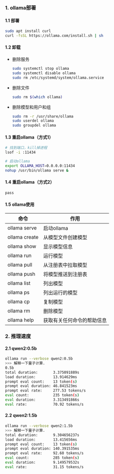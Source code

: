 ### 1. ollama部署

#### 1.1 部署

```bash
sudo apt install curl
curl -fsSL https://ollama.com/install.sh | sh
```
#### 1.2 卸载
- 删除服务
  ```bash
  sudo systemctl stop ollama
  sudo systemctl disable ollama
  sudo rm /etc/systemd/system/ollama.service
  ```

- 删除文件
  ```bash
  sudo rm $(which ollama)
  ```

- 删除模型和用户和组
  ```bash
  sudo rm -r /usr/share/ollama
  sudo userdel ollama
  sudo groupdel ollama
  ```

#### 1.3 重启ollama（方式1）

```bash
# 找到端口，kill掉进程
lsof -i :11434

# 启动ollama
export OLLAMA_HOST=0.0.0.0:11434
nohup /usr/bin/ollama serve &

```

#### 1.4 重启ollama（方式2）
```bash
pass
```

#### 1.5 ollama使用

| 命令 |	作用 |
| - | - |
|ollama serve|启动ollama|
|ollama create|从模型文件创建模型|
|ollama show|显示模型信息|
|ollama run|运行模型|
|ollama pull|从注册表中拉取模型|
|ollama push|将模型推送到注册表|
|ollama list|列出模型|
|ollama ps|列出运行的模型|
|ollama cp|复制模型|
|ollama rm|删除模型|
|ollama help|获取有关任何命令的帮助信息|


### 2. 推理速度

#### 2.1 qwen2:0.5b
```bash
ollama run --verbose qwen2:0.5b
>>> 解释一下量子计算.
0.5b
total duration:       3.375091889s
load duration:        13.914629ms
prompt eval count:    13 token(s)
prompt eval duration: 46.841523ms
prompt eval rate:     277.53 tokens/s
eval count:           235 token(s)
eval duration:        3.313491866s
eval rate:            70.92 tokens/s
```
#### 2.2 qwen2:1.5b

```bash
ollama run --verbose qwen2:1.5b
>>> 解释一下量子计算.
total duration:       9.304656237s
load duration:        13.415656ms
prompt eval count:    13 token(s)
prompt eval duration: 140.391535ms
prompt eval rate:     92.60 tokens/s
eval count:           285 token(s)
eval duration:        9.149579532s
eval rate:            31.15 tokens/s
````
